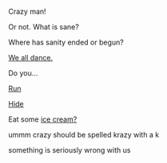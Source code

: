 Crazy man!

Or not. What is sane?

Where has sanity ended or begun?

[We all dance.](../dance/dance.md)

Do you...

[Run](../run/run.md)

[Hide](../hide/hide-chk.md)

Eat some [ice cream?](../ice-cream/ice-cream.md)

ummm crazy should be spelled krazy with a k

something is seriously wrong with us
